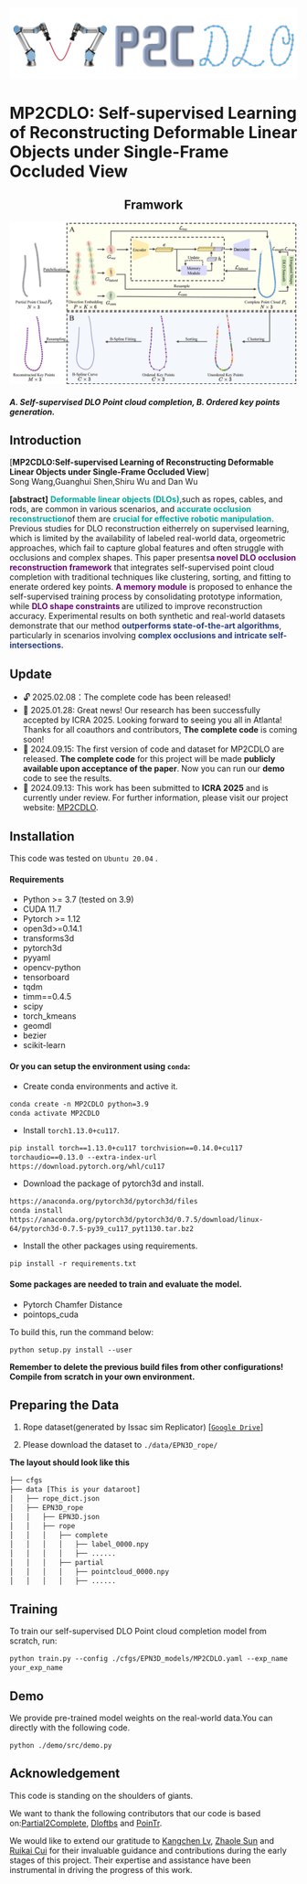 ![alt text](assets/icon.png)
# MP2CDLO: Self-supervised Learning of Reconstructing Deformable Linear Objects under Single-Frame Occluded View<br>


## <center> Framwork
![alt text](assets/framework.png)
##### **A. Self-supervised DLO Point cloud completion, B. Ordered key points generation.**

## Introduction
[**MP2CDLO:Self-supervised Learning of Reconstructing Deformable Linear Objects under Single-Frame Occluded View**]<br>
Song Wang,Guanghui Shen,Shiru Wu and Dan Wu

**[abstract]** <span style="color: rgb(3, 168,158); font-weight:bold">Deformable linear objects (DLOs)</span>,such as ropes, cables, and rods, are common in various scenarios, and <span style="color: rgb(3, 168,158); font-weight:bold">accurate occlusion reconstruction</span>of them are <span style="color: rgb(3, 168,158); font-weight:bold">crucial for effective robotic manipulation. </span>Previous studies for DLO reconstruction eitherrely on supervised learning, which is limited by the availability of labeled real-world data, orgeometric approaches, which fail to capture global features and often struggle with occlusions and complex shapes. This paper presents<span style="color: rgb(102, 8, 116); font-weight:bold">a novel DLO occlusion reconstruction framework</span> that integrates self-supervised point cloud completion with traditional techniques like clustering, sorting, and fitting to enerate ordered key points. <span style="color: rgb(102, 8, 116); font-weight:bold">A memory module</span> is proposed to enhance the self-supervised training process by consolidating prototype information, while <span style="color: rgb(102, 8, 116); font-weight:bold">DLO shape constraints </span>are utilized</span> to improve reconstruction accuracy. Experimental results on both synthetic and real-world datasets demonstrate that our method <span style="color: rgb(40,61, 126); font-weight:bold">outperforms state-of-the-art algorithms</span>, particularly in scenarios involving <span style="color: rgb(40,61, 126); font-weight:bold">complex occlusions and intricate self-intersections.</span>

## Update
- :unlock: 2025.02.08：The complete code has been released!
- :clap: 2025.01.28: Great news! Our research has been successfully accepted by ICRA 2025. Looking forward to seeing you all in Atlanta!  Thanks for all coauthors and contributors, **The complete code** is coming soon!
- :raised_hands: 2024.09.15: The first version of code and dataset for MP2CDLO are released. **The complete code** for this project will be made **publicly available upon acceptance of the paper**. Now you can run our **demo** code to see the results.
- :rocket: 2024.09.13: This work has been submitted to **ICRA 2025** and is currently under review. For further information, please visit our project website: [MP2CDLO](https://mp2cdlo.github.io/MP2CDLO/).

## Installation
This code was tested on `Ubuntu 20.04` .
#### Requirements
- Python >= 3.7 (tested on 3.9)
- CUDA 11.7
- Pytorch >= 1.12
- open3d>=0.14.1
- transforms3d
- pytorch3d
- pyyaml
- opencv-python
- tensorboard
- tqdm
- timm==0.4.5
- scipy
- torch_kmeans
- geomdl
- bezier
- scikit-learn

#### Or you can setup the environment using `conda`:
- Create conda environments and active it.
```
conda create -n MP2CDLO python=3.9
conda activate MP2CDLO
```
- Install `torch1.13.0+cu117`.
```
pip install torch==1.13.0+cu117 torchvision==0.14.0+cu117 torchaudio==0.13.0 --extra-index-url https://download.pytorch.org/whl/cu117
```
- Download the package of pytorch3d and install.
```
https://anaconda.org/pytorch3d/pytorch3d/files
conda install https://anaconda.org/pytorch3d/pytorch3d/0.7.5/download/linux-64/pytorch3d-0.7.5-py39_cu117_pyt1130.tar.bz2
```
- Install the other packages using requirements.
```
pip install -r requirements.txt
```
#### Some packages are needed to train and evaluate the model.
- Pytorch Chamfer Distance
- pointops_cuda

To build this, run the command below:
```
python setup.py install --user
```
**Remember to delete the previous build files from other configurations! Compile from scratch in your own environment.**

## Preparing the Data


1. Rope dataset(generated by Issac sim Replicator) [[`Google Drive`](https://drive.google.com/file/d/1pq0lp8D54lBF9npg-YmXRExbDKM_DUDo/view?usp=sharing)] 

2. Please download the dataset to `./data/EPN3D_rope/`

**The layout should look like this**
```
├── cfgs
├── data [This is your dataroot]
│   ├── rope_dict.json
│   ├── EPN3D_rope
│   │   ├── EPN3D.json
│   │   ├── rope
│   │   │   ├── complete
│   │   │   │   ├── label_0000.npy
│   │   │   │   ├── ......
│   │   │   ├── partial
│   │   │   │   ├── pointcloud_0000.npy
│   │   │   │   ├── ......
```

## Training
To train our self-supervised DLO Point cloud completion model from scratch, run:

```
python train.py --config ./cfgs/EPN3D_models/MP2CDLO.yaml --exp_name your_exp_name
```

## Demo 

We provide pre-trained model weights on the real-world data.You can directly with the following code.
```
python ./demo/src/demo.py
```
 


## Acknowledgement
This code is standing on the shoulders of giants. 

We want to thank the following contributors that our code is based on:[Partial2Complete](https://github.com/CuiRuikai/Partial2Complete), [Dloftbs](https://github.com/PPI-PUT/cable_observer/tree/master) and [PoinTr](https://github.com/yuxumin/PoinTr).

We would like to extend our gratitude to [Kangchen Lv](https://github.com/Kangchen-Lv/DLO-perception), [Zhaole Sun](https://github.com/TheGoblinTechies/DLO-perception-pipeline) and [Ruikai Cui](https://github.com/CuiRuikai/Partial2Complete) for their invaluable guidance and contributions during the early stages of this project. Their expertise and assistance have been instrumental in driving the progress of this work.

